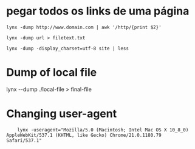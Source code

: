 # pegar todos os links de uma página

    lynx -dump http://www.domain.com | awk '/http/{print $2}'

    lynx -dump url > filetext.txt

    lynx -dump -display_charset=utf-8 site | less


# Dump of local file

  lynx --dump ./local-file > final-file

# Changing user-agent

		lynx -useragent="Mozilla/5.0 (Macintosh; Intel Mac OS X 10_8_0) AppleWebKit/537.1 (KHTML, like Gecko) Chrome/21.0.1180.79 Safari/537.1"
